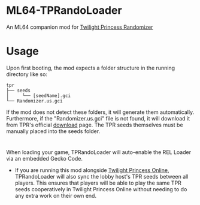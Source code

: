 # ML64-TPRandoLoader
 An ML64 companion mod for [Twilight Princess Randomizer](https://tprandomizer.com/)

 # Usage
 Upon first booting, the mod expects a folder structure in the running directory like so: 

 ```
tpr
├── seeds
│     └── [seedName].gci
└── Randomizer.us.gci
 ```
 
 If the mod does not detect these folders, it will generate them automatically. Furthermore, if the "Randomizer.us.gci" file is not found, it will download it from TPR's official [download](https://tprandomizer.com/downloads/) page. The TPR seeds themselves must be manually placed into the seeds folder.

#
 When loading your game, TPRandoLoader will auto-enable the REL Loader via an embedded Gecko Code. 
 - If you are running this mod alongside [Twilight Princess Online](https://github.com/hylian-modding/TwilightPrincessOnline), TPRandoLoader will also sync the lobby host's TPR seeds between all players. This ensures that players will be able to play the same TPR seeds cooperatively in Twilight Princess Online without needing to do any extra work on their own end.